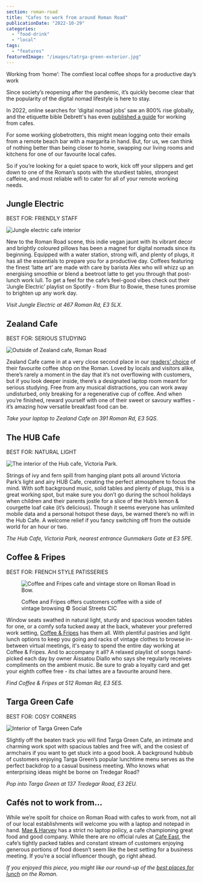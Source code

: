 ```yaml
---
section: roman-road
title: "Cafes to work from around Roman Road"
publicationDate: "2022-10-29"
categories: 
  - "food-drink"
  - "local"
tags: 
  - "features"
featuredImage: "/images/tatrga-green-exterior.jpg"
---
```


Working from ‘home’: The comfiest local coffee shops for a productive day’s work

Since society’s reopening after the pandemic, it’s quickly become clear that the popularity of the digital nomad lifestyle is here to stay.

In 2022, online searches for ‘digital nomad jobs’ saw an 800% rise globally, and the etiquette bible Debrett's has even [published a guide](https://www.theguardian.com/money/2022/mar/27/dont-be-a-table-hogger-debretts-issues-guide-for-working-from-a-cafe) for working from cafes. 

For some working globetrotters, this might mean logging onto their emails from a remote beach bar with a margarita in hand. But, for us, we can think of nothing better than being closer to home, swapping our living rooms and kitchens for one of our favourite local cafes.

So if you’re looking for a quiet space to work, kick off your slippers and get down to one of the Roman’s spots with the sturdiest tables, strongest caffeine, and most reliable wifi to cater for all of your remote working needs. 

## Jungle Electric

BEST FOR: FRIENDLY STAFF

![Jungle electric cafe interior](/images/jungle-electric-interior-1024x683.jpg)

New to the Roman Road scene, this indie vegan jaunt with its vibrant decor and brightly coloured pillows has been a magnet for digital nomads since its beginning. Equipped with a water station, strong wifi, and plenty of plugs, it has all the essentials to prepare you for a productive day. Coffees featuring the finest ‘latte art’ are made with care by barista Alex who will whizz up an energising smoothie or blend a beetroot latte to get you through that post-lunch work lull. To get a feel for the cafe’s feel-good vibes check out their ‘Jungle Electric’ playlist on Spotify - from Blur to Bowie, these tunes promise to brighten up any work day. 

_Visit Jungle Electric at 467 Roman Rd, E3 5LX._

## Zealand Cafe

BEST FOR: SERIOUS STUDYING

![Outside of Zealand cafe, Roman Road](/images/zealand-cafe-1024x683.jpg)

Zealand Cafe came in at a very close second place in our [readers’ choice](https://romanroadlondon.com/best-coffee-places/) of their favourite coffee shop on the Roman. Loved by locals and visitors alike, there’s rarely a moment in the day that it’s not overflowing with customers, but if you look deeper inside, there’s a designated laptop room meant for serious studying. Free from any musical distractions, you can work away undisturbed, only breaking for a regenerative cup of coffee. And when you’re finished, reward yourself with one of their sweet or savoury waffles - it’s amazing how versatile breakfast food can be. 

_Take your laptop to Zealand Cafe on 391 Roman Rd, E3 5QS._

## The HUB Cafe

BEST FOR: NATURAL LIGHT

![The interior of the Hub cafe, Victoria Park.](/images/the-hub-victoria-park-1024x683.jpg)

Strings of ivy and fern spill from hanging plant pots all around Victoria Park’s light and airy HUB Cafe, creating the perfect atmosphere to focus the mind. With soft background music, solid tables and plenty of plugs, this is a great working spot, but make sure you don’t go during the school holidays when children and their parents jostle for a slice of the Hub’s lemon & courgette loaf cake (it’s delicious). Though it seems everyone has unlimited mobile data and a personal hotspot these days, be warned there’s no wifi in the Hub Cafe. A welcome relief if you fancy switching off from the outside world for an hour or two. 

_The Hub Cafe, Victoria Park, nearest entrance Gunmakers Gate at E3 5PE._ 

## Coffee & Fripes

BEST FOR: FRENCH STYLE PATISSERIES

<figure>

![Coffee and Fripes cafe and vintage store on Roman Road in Bow.](/images/Coffee-Fripes-concept-store-roman-road-bow-1024x683.jpg)

<figcaption>

Coffee and Fripes offers customers coffee with a side of vintage browsing © Social Streets CIC

</figcaption>

</figure>

Window seats swathed in natural light, sturdy and spacious wooden tables for one, or a comfy sofa tucked away at the back, whatever your preferred work setting, [Coffee & Fripes](https://romanroadlondon.com/coffee-fripes-cafe-open/) has them all. With plentiful pastries and light lunch options to keep you going and racks of vintage clothes to browse in-between virtual meetings, it's easy to spend the entire day working at Coffee & Fripes. And to accompany it all? A relaxed playlist of songs hand-picked each day by owner Äissatou Diallo who says she regularly receives compliments on the ambient music. Be sure to grab a loyalty card and get your eighth coffee free - its chai lattes are a favourite around here. 

_Find Coffee & Fripes at 512 Roman Rd, E3 5ES._ 

## Targa Green Cafe

BEST FOR: COSY CORNERS

![Interior of Targa Green Cafe](/images/targa-green-cafe-bow-east-london-3-1024x683.jpg)

Slightly off the beaten track you will find Targa Green Cafe, an intimate and charming work spot with spacious tables and free wifi, and the cosiest of armchairs if you want to get stuck into a good book. A background hubbub of customers enjoying Targa Green’s popular lunchtime menu serves as the perfect backdrop to a casual business meeting. Who knows what enterprising ideas might be borne on Tredegar Road? 

_Pop into Targa Green at 137 Tredegar Road, E3 2EU._

## Cafés not to work from...

While we’re spoilt for choice on Roman Road with cafes to work from, not all of our local establishments will welcome you with a laptop and notepad in hand. [Mae & Harvey](https://romanroadlondon.com/mae-and-harvey-cafe/) has a strict no laptop policy, a cafe championing great food and good company. While there are no official rules at [Cafe East](https://romanroadlondon.com/cafe-east-roman-road-photos-claire-watts/), the cafe’s tightly packed tables and constant stream of customers enjoying generous portions of food doesn’t seem like the best setting for a business meeting. If you’re a social influencer though, go right ahead. 

  
_If you enjoyed this piece, you might like our round-up of the_ [_best places for lunch_](https://romanroadlondon.com/best-lunch-places/) _on the Roman._

